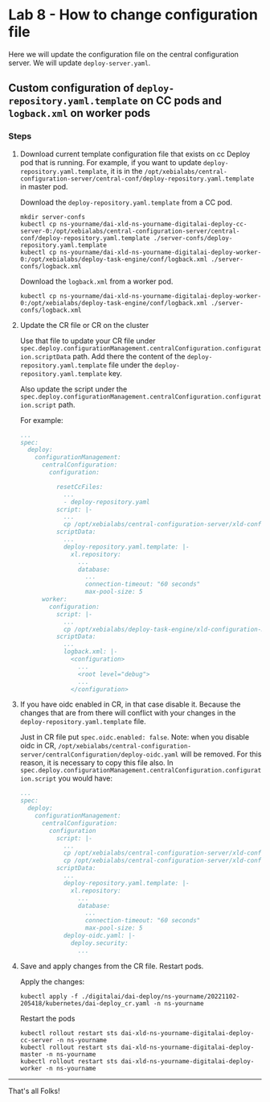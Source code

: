 
# Lab 8 - How to change configuration file

Here we will update the configuration file on the central configuration server. We will update `deploy-server.yaml`.

## Custom configuration of `deploy-repository.yaml.template` on CC pods and `logback.xml` on worker pods

### Steps

1. Download current template configuration file that exists on cc Deploy pod that is running.
   For example, if you want to update `deploy-repository.yaml.template`, it is in the 
   `/opt/xebialabs/central-configuration-server/central-conf/deploy-repository.yaml.template` in master pod.

   Download the `deploy-repository.yaml.template` from a CC pod.

    ```shell
    mkdir server-confs
    kubectl cp ns-yourname/dai-xld-ns-yourname-digitalai-deploy-cc-server-0:/opt/xebialabs/central-configuration-server/central-conf/deploy-repository.yaml.template ./server-confs/deploy-repository.yaml.template
    kubectl cp ns-yourname/dai-xld-ns-yourname-digitalai-deploy-worker-0:/opt/xebialabs/deploy-task-engine/conf/logback.xml ./server-confs/logback.xml
    ```

   Download the `logback.xml` from a worker pod.

    ```shell
    kubectl cp ns-yourname/dai-xld-ns-yourname-digitalai-deploy-worker-0:/opt/xebialabs/deploy-task-engine/conf/logback.xml ./server-confs/logback.xml
    ```

2. Update the CR file or CR on the cluster

   Use that file to update your CR file under `spec.deploy.configurationManagement.centralConfiguration.configuration.scriptData` path. Add there the content of the `deploy-repository.yaml.template` file under the `deploy-repository.yaml.template` key.

   Also update the script under the `spec.deploy.configurationManagement.centralConfiguration.configuration.script` path.

   For example:

    ```yaml
    ...
    spec:
      deploy:
        configurationManagement:
          centralConfiguration:
            configuration:
   
              resetCcFiles:
                ...
                - deploy-repository.yaml
              script: |-
                ...
                cp /opt/xebialabs/central-configuration-server/xld-configuration-management/deploy-repository.yaml.template /opt/xebialabs/central-configuration-server/central-conf/deploy-repository.yaml.template && echo "Changing the deploy-repository.yaml.template";
              scriptData:
                ...
                deploy-repository.yaml.template: |-
                  xl.repository:
                    ...
                    database:
                      ...
                      connection-timeout: "60 seconds"
                      max-pool-size: 5
          worker:
            configuration:
              script: |-
                ...
                cp /opt/xebialabs/deploy-task-engine/xld-configuration-management/logback.xml /opt/xebialabs/deploy-task-engine/conf/logback.xml && echo "Changing the logback.xml";
              scriptData: 
                ...
                logback.xml: |-
                  <configuration>
                    ...
                    <root level="debug">
                    ...
                  </configuration>
    ```

3. If you have oidc enabled in CR, in that case disable it. Because the changes that are from there will conflict with your changes in the `deploy-repository.yaml.template` file.

    Just in CR file put `spec.oidc.enabled: false`.
    Note: when you disable oidc in CR, `/opt/xebialabs/central-configuration-server/centralConfiguration/deploy-oidc.yaml` will be removed. For this reason, it is necessary to copy this file also. In `spec.deploy.configurationManagement.centralConfiguration.configuration.script` you would have:

    ```yaml
    ...
    spec:
      deploy:
        configurationManagement:
          centralConfiguration:
            configuration
              script: |-
                ...
                cp /opt/xebialabs/central-configuration-server/xld-configuration-management/deploy-repository.yaml.template /opt/xebialabs/central-configuration-server/central-conf/deploy-repository.yaml.template && echo "Changing the deploy-repository.yaml.template";
                cp /opt/xebialabs/central-configuration-server/xld-configuration-management/deploy-oidc.yaml /opt/xebialabs/central-configuration-server/centralConfiguration/deploy-oidc.yaml && echo "Changing the deploy-oidc.yaml";
              scriptData:
                ...
                deploy-repository.yaml.template: |-
                  xl.repository:
                    ...
                    database:
                      ...
                      connection-timeout: "60 seconds"
                      max-pool-size: 5
                deploy-oidc.yaml: |-
                  deploy.security:
                    ...
    ```

4. Save and apply changes from the CR file. Restart pods.

   Apply the changes:

    ```shell
    kubectl apply -f ./digitalai/dai-deploy/ns-yourname/20221102-205418/kubernetes/dai-deploy_cr.yaml -n ns-yourname
    ```

   Restart the pods

    ```shell
    kubectl rollout restart sts dai-xld-ns-yourname-digitalai-deploy-cc-server -n ns-yourname
    kubectl rollout restart sts dai-xld-ns-yourname-digitalai-deploy-master -n ns-yourname
    kubectl rollout restart sts dai-xld-ns-yourname-digitalai-deploy-worker -n ns-yourname
    ```

---

That's all Folks!
